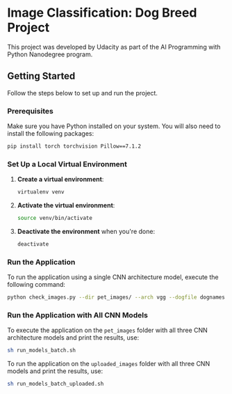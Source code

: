 # Image Classification: Dog Breed Project

This project was developed by Udacity as part of the AI Programming with Python Nanodegree program.

## Getting Started

Follow the steps below to set up and run the project.

### Prerequisites

Make sure you have Python installed on your system. You will also need to install the following packages:

```bash
pip install torch torchvision Pillow==7.1.2
```

### Set Up a Local Virtual Environment

1. **Create a virtual environment**:
   ```bash
   virtualenv venv
   ```

2. **Activate the virtual environment**:
   ```bash
   source venv/bin/activate
   ```

3. **Deactivate the environment** when you're done:
   ```bash
   deactivate
   ```


### Run the Application

To run the application using a single CNN architecture model, execute the following command:

```bash
python check_images.py --dir pet_images/ --arch vgg --dogfile dognames.txt
```

### Run the Application with All CNN Models

To execute the application on the `pet_images` folder with all three CNN architecture models and print the results, use:

```bash
sh run_models_batch.sh
```

To run the application on the `uploaded_images` folder with all three CNN models and print the results, use:

```bash
sh run_models_batch_uploaded.sh
```


